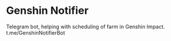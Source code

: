 # Genshin Notifier
 Telegram bot, helping with scheduling of farm in Genshin Impact.
 t.me/GenshinNotifierBot
